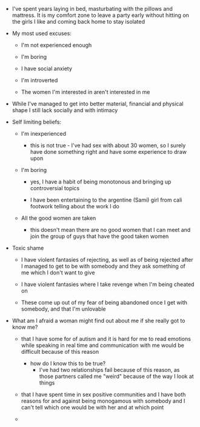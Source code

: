 - I've spent years laying in bed, masturbating with the pillows and mattress. It is my comfort zone to leave a party early without hitting on the girls I like and coming back home to stay isolated

- My most used excuses:
	 - I'm not experienced enough

	 - I'm boring

	 - I have social anxiety

	 - I'm introverted

	 - The women I'm interested in aren't interested in me

- While I've managed to get into better material, financial and physical shape I still lack socially and with intimacy

- Self limiting beliefs:
	 - I'm inexperienced
		 - this is not true - I've had sex with about 30 women, so I surely have done something right and have some experience to draw upon

	 - I'm boring
		 - yes, I have a habit of being monotonous and bringing up controversial topics

		 - I have been entertaining to the argentine (Sami) girl from cali footwork telling about the work I do

	 - All the good women are taken
		 - this doesn't mean there are no good women that I can meet and join the group of guys that have the good taken women

- Toxic shame
	 - I have violent fantasies of rejecting, as well as of being rejected after I managed to get to be with somebody and they ask something of me which I don't want to give

	 - I have violent fantasies where I take revenge when I'm being cheated on

	 - These come up out of my fear of being abandoned once I get with somebody, and that I'm unlovable

- What am I afraid a woman might find out about me if she really got to know me?
	 - that I have some for of autism and it is hard for me to read emotions while speaking in real time and communication with me would be difficult because of this reason
		 - how do I know this to be true?
			 - I've had two relationships fail because of this reason, as those partners called me "weird" because of the way I look at things

	 - that I have spent time in sex positive communities and I have both reasons for and against being monogamous with somebody and I can't tell which one would be with her and at which point

	 - 
